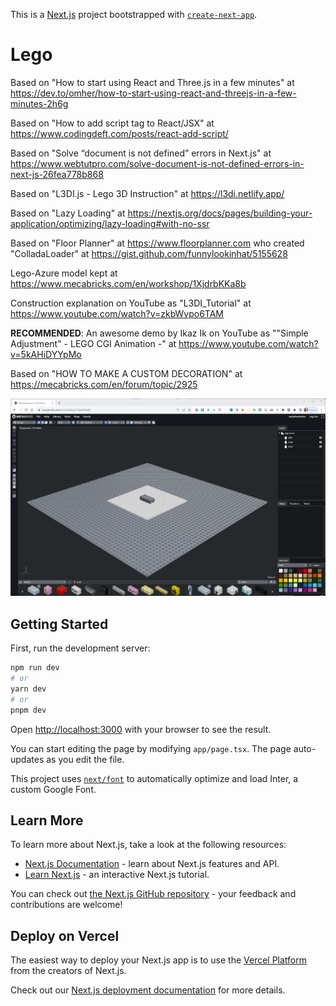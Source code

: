 This is a [Next.js](https://nextjs.org/) project bootstrapped with [`create-next-app`](https://github.com/vercel/next.js/tree/canary/packages/create-next-app).

# Lego

Based on "How to start using React and Three.js in a few minutes" at https://dev.to/omher/how-to-start-using-react-and-threejs-in-a-few-minutes-2h6g

Based on "How to add script tag to React/JSX" at https://www.codingdeft.com/posts/react-add-script/

Based on "Solve “document is not defined” errors in Next.js" at https://www.webtutpro.com/solve-document-is-not-defined-errors-in-next-js-26fea778b868

Based on "L3DI.js - Lego 3D Instruction" at https://l3di.netlify.app/

Based on "Lazy Loading" at https://nextjs.org/docs/pages/building-your-application/optimizing/lazy-loading#with-no-ssr

Based on "Floor Planner" at https://www.floorplanner.com who created "ColladaLoader" at https://gist.github.com/funnylookinhat/5155628

Lego-Azure model kept at https://www.mecabricks.com/en/workshop/1XjdrbKKa8b

Construction explanation on YouTube as "L3DI_Tutorial" at https://www.youtube.com/watch?v=zkbWvpo6TAM

**RECOMMENDED**: An awesome demo by Ikaz Ik on YouTube as ""Simple Adjustment" - LEGO CGI Animation -" at https://www.youtube.com/watch?v=5kAHiDYYpMo

Based on "HOW TO MAKE A CUSTOM DECORATION" at https://mecabricks.com/en/forum/topic/2925

![MEGA Bricks - LEGO-Azure](./img/MECA_Bricks_LEGO_Azure.png)

## Getting Started

First, run the development server:

```bash
npm run dev
# or
yarn dev
# or
pnpm dev
```

Open [http://localhost:3000](http://localhost:3000) with your browser to see the result.

You can start editing the page by modifying `app/page.tsx`. The page auto-updates as you edit the file.

This project uses [`next/font`](https://nextjs.org/docs/basic-features/font-optimization) to automatically optimize and load Inter, a custom Google Font.

## Learn More

To learn more about Next.js, take a look at the following resources:

- [Next.js Documentation](https://nextjs.org/docs) - learn about Next.js features and API.
- [Learn Next.js](https://nextjs.org/learn) - an interactive Next.js tutorial.

You can check out [the Next.js GitHub repository](https://github.com/vercel/next.js/) - your feedback and contributions are welcome!

## Deploy on Vercel

The easiest way to deploy your Next.js app is to use the [Vercel Platform](https://vercel.com/new?utm_medium=default-template&filter=next.js&utm_source=create-next-app&utm_campaign=create-next-app-readme) from the creators of Next.js.

Check out our [Next.js deployment documentation](https://nextjs.org/docs/deployment) for more details.
